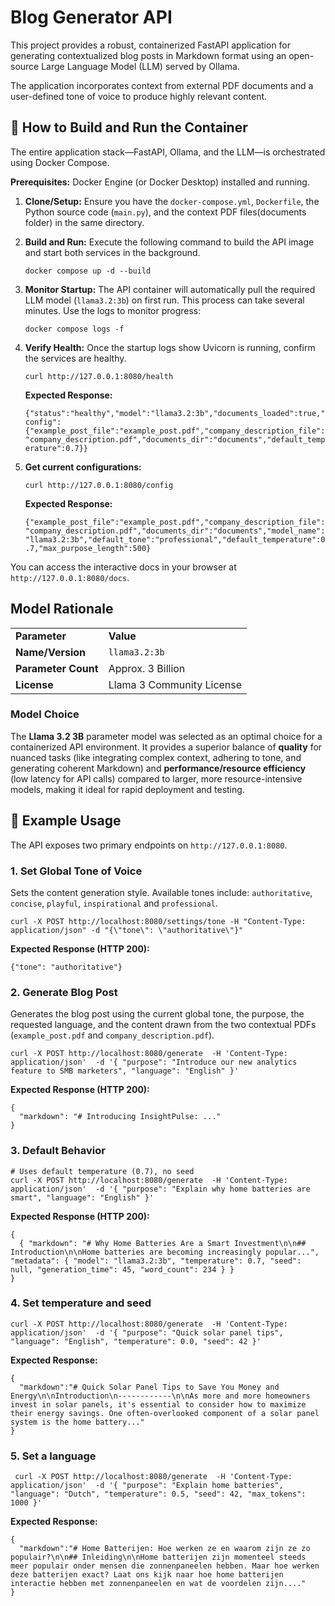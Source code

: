 # Blog Generator API

This project provides a robust, containerized FastAPI application for generating contextualized blog posts in Markdown format using an open-source Large Language Model (LLM) served by Ollama.

The application incorporates context from external PDF documents and a user-defined tone of voice to produce highly relevant content.

## 🚀 How to Build and Run the Container

The entire application stack—FastAPI, Ollama, and the LLM—is orchestrated using Docker Compose.

**Prerequisites:** Docker Engine (or Docker Desktop) installed and running.

1. **Clone/Setup:** Ensure you have the `docker-compose.yml`, `Dockerfile`, the Python source code (`main.py`), and the context PDF files(documents folder) in the same directory.

2. **Build and Run:** Execute the following command to build the API image and start both services in the background.

   ```
   docker compose up -d --build
   ```

3. **Monitor Startup:** The API container will automatically pull the required LLM model (`llama3.2:3b`) on first run. This process can take several minutes. Use the logs to monitor progress:

   ```
   docker compose logs -f
   ```

4. **Verify Health:** Once the startup logs show Uvicorn is running, confirm the services are healthy.

   ```
   curl http://127.0.0.1:8080/health
   ```

   **Expected Response:**

   ```{"status":"healthy","model":"llama3.2:3b","documents_loaded":true,"config":{"example_post_file":"example_post.pdf","company_description_file":"company_description.pdf","documents_dir":"documents","default_temperature":0.7}}```

5. **Get current configurations:**

   ```
   curl http://127.0.0.1:8080/config
   ```

   **Expected Response:**

   ```{"example_post_file":"example_post.pdf","company_description_file":"company_description.pdf","documents_dir":"documents","model_name":"llama3.2:3b","default_tone":"professional","default_temperature":0.7,"max_purpose_length":500}```

You can access the interactive docs in your browser at `http://127.0.0.1:8080/docs`.

## Model Rationale

|                     |                           |
| ------------------- | ------------------------- |
| **Parameter**       | **Value**                 |
| **Name/Version**    | `llama3.2:3b`             |
| **Parameter Count** | Approx. 3 Billion         |
| **License**         | Llama 3 Community License |

### Model Choice

The **Llama 3.2 3B** parameter model was selected as an optimal choice for a containerized API environment. It provides a superior balance of **quality** for nuanced tasks (like integrating complex context, adhering to tone, and generating coherent Markdown) and **performance/resource efficiency** (low latency for API calls) compared to larger, more resource-intensive models, making it ideal for rapid deployment and testing.

## 📝 Example Usage

The API exposes two primary endpoints on `http://127.0.0.1:8080`.

### 1. Set Global Tone of Voice

Sets the content generation style. Available tones include: `authoritative`, `concise`, `playful`, `inspirational` and `professional`.

```
curl -X POST http://localhost:8080/settings/tone -H "Content-Type: application/json" -d "{\"tone\": \"authoritative\"}"

```

**Expected Response (HTTP 200):**

```
{"tone": "authoritative"}
```

### 2. Generate Blog Post

Generates the blog post using the current global tone, the purpose, the requested language, and the content drawn from the two contextual PDFs (`example_post.pdf` and `company_description.pdf`).

```
curl -X POST http://localhost:8080/generate  -H 'Content-Type: application/json'  -d '{ "purpose": "Introduce our new analytics feature to SMB marketers", "language": "English" }'

```

**Expected Response (HTTP 200):**

```
{
  "markdown": "# Introducing InsightPulse: ..."
}
```

### 3. Default Behavior

```
# Uses default temperature (0.7), no seed
curl -X POST http://localhost:8080/generate  -H 'Content-Type: application/json'  -d '{ "purpose": "Explain why home batteries are smart", "language": "English" }'
```

**Expected Response (HTTP 200):**

```
{
  { "markdown": "# Why Home Batteries Are a Smart Investment\n\n## Introduction\n\nHome batteries are becoming increasingly popular...", "metadata": { "model": "llama3.2:3b", "temperature": 0.7, "seed": null, "generation_time": 45, "word_count": 234 } }
}
```

### 4. Set temperature and seed

```
curl -X POST http://localhost:8080/generate  -H 'Content-Type: application/json'  -d '{ "purpose": "Quick solar panel tips", "language": "English", "temperature": 0.0, "seed": 42 }'
```

**Expected Response:**

```
{
  "markdown":"# Quick Solar Panel Tips to Save You Money and Energy\n\nIntroduction\n------------\n\nAs more and more homeowners invest in solar panels, it's essential to consider how to maximize their energy savings. One often-overlooked component of a solar panel system is the home battery..."
}
```

### 5. Set a language

```
 curl -X POST http://localhost:8080/generate  -H 'Content-Type: application/json'  -d '{ "purpose": "Explain home batteries", "language": "Dutch", "temperature": 0.5, "seed": 42, "max_tokens": 1000 }'
```

**Expected Response:**

```
{
  "markdown":"# Home Batterijen: Hoe werken ze en waarom zijn ze zo populair?\n\n## Inleiding\n\nHome batterijen zijn momenteel steeds meer populair onder mensen die zonnenpaneelen hebben. Maar hoe werken deze batterijen exact? Laat ons kijk naar hoe home batterijen interactie hebben met zonnenpaneelen en wat de voordelen zijn...."
}
```
